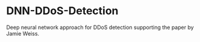 # DNN-DDoS-Detection
Deep neural network approach for DDoS detection supporting the paper by Jamie Weiss.
